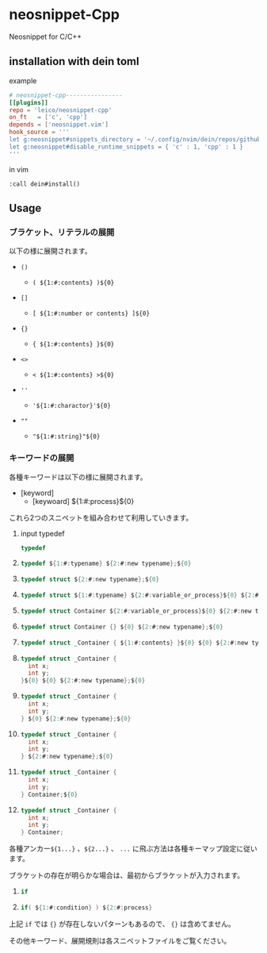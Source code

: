 # neosnippet-Cpp
Neosnippet for C/C++

## installation with dein toml

example

```toml
# neosnippet-cpp----------------
[[plugins]]
repo = 'leico/neosnippet-cpp'
on_ft   = ['c', 'cpp']
depends = ['neosnippet.vim']
hook_source = '''
let g:neosnippet#snippets_directory = '~/.config/nvim/dein/repos/github.com/leico/neosnippet-cpp/snippets'
let g:neosnippet#disable_runtime_snippets = { 'c' : 1, 'cpp' : 1 }
'''
```

in vim

```vim
:call dein#install()
```

## Usage

### ブラケット、リテラルの展開

以下の様に展開されます。

* `()`
    * `( ${1:#:contents} )${0}`


* `[]`
    * `[ ${1:#:number or contents} ]${0}`



* `{}`
    * `{ ${1:#:contents} }${0}`



* `<>`
    * `< ${1:#:contents} >${0}`



* `''`
    * `'${1:#:charactor}'${0}`



* `""`
    * `"${1:#:string}"${0}`



### キーワードの展開

各種キーワードは以下の様に展開されます。

* [keyword]
    * [keywoard] ${1:#:process}${0}


これら2つのスニペットを組み合わせて利用していきます。

1.  input typedef

    ```c
    typedef
    ```
2.  ```c
    typedef ${1:#:typename} ${2:#:new typename};${0}
    ```
3.  ```c
    typedef struct ${2:#:new typename};${0}
    ```
4.  ```c
    typedef struct ${1:#:typename} ${2:#:variable_or_process}${0} ${2:#:new typename};${0}
    ```
5.  ```c
    typedef struct Container ${2:#:variable_or_process}${0} ${2:#:new typename};${0}
    ```
6.  ```c
    typedef struct Container {} ${0} ${2:#:new typename};${0}
    ```
7.  ```c
    typedef struct _Container { ${1:#:contents} }${0} ${0} ${2:#:new typename};${0}
    ```
8.  ```c
    typedef struct _Container { 
      int x;
      int y;
    }${0} ${0} ${2:#:new typename};${0}
    ```
9.  ```c
    typedef struct _Container { 
      int x;
      int y;
    } ${0} ${2:#:new typename};${0}
    ```
10. ```c
    typedef struct _Container { 
      int x;
      int y;
    } ${2:#:new typename};${0}
    ```
11. ```c
    typedef struct _Container { 
      int x;
      int y;
    } Container;${0}
    ```
12. ```c
    typedef struct _Container { 
      int x;
      int y;
    } Container;
    ```

各種アンカー`${1...}` 、`${2...}` 、 `...` に飛ぶ方法は各種キーマップ設定に従います。

ブラケットの存在が明らかな場合は、最初からブラケットが入力されます。

1.  ```c
    if
    ```
2.  ```c
    if( ${1:#:condition} ) ${2:#:process}
    ```

上記 `if` では `{}` が存在しないパターンもあるので、 `{}` は含めてません。

その他キーワード、展開規則は各スニペットファイルをご覧ください。

